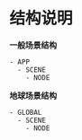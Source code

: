 # 结构说明

**一般场景结构**

```
- APP
  - SCENE
    - NODE
```

**地球场景结构**

```
- GLOBAL
  - SCENE
    - NODE
```
